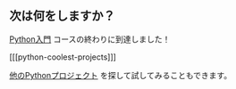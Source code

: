 ## 次は何をしますか？

[Python入門](https://projects.raspberrypi.org/en/pathways/python-intro) コースの終わりに到達しました！

[[[python-coolest-projects]]]

[他のPythonプロジェクト](https://projects.raspberrypi.org/en/projects?software%5B%5D=python) を探して試してみることもできます。
